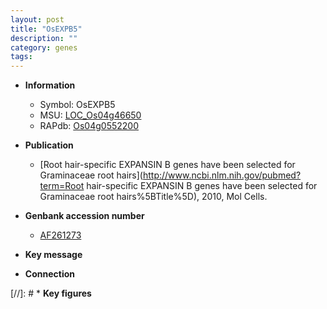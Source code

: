 ```yaml
---
layout: post
title: "OsEXPB5"
description: ""
category: genes
tags: 
---
```


* **Information**  
    + Symbol: OsEXPB5  
    + MSU: [LOC_Os04g46650](http://rice.uga.edu/cgi-bin/ORF_infopage.cgi?orf=LOC_Os04g46650)  
    + RAPdb: [Os04g0552200](http://rapdb.dna.affrc.go.jp/viewer/gbrowse_details/irgsp1?name=Os04g0552200)  

* **Publication**  
    + [Root hair-specific EXPANSIN B genes have been selected for Graminaceae root hairs](http://www.ncbi.nlm.nih.gov/pubmed?term=Root hair-specific EXPANSIN B genes have been selected for Graminaceae root hairs%5BTitle%5D), 2010, Mol Cells.

* **Genbank accession number**  
    + [AF261273](http://www.ncbi.nlm.nih.gov/nuccore/AF261273)

* **Key message**  

* **Connection**  

[//]: # * **Key figures**  


